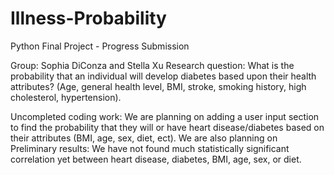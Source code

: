 # Illness-Probability

Python Final Project - Progress Submission

Group: Sophia DiConza and Stella Xu
Research question: What is the probability that an individual will develop diabetes based upon their health attributes? (Age, general health level, BMI, stroke, smoking history, high cholesterol, hypertension).

Uncompleted coding work: We are planning on adding a user input section to find the probability that they will or have heart disease/diabetes based on their attributes (BMI, age, sex, diet, ect). We are also planning on 
Preliminary results: We have not found much statistically significant correlation yet between heart disease, diabetes, BMI, age, sex, or diet. 
